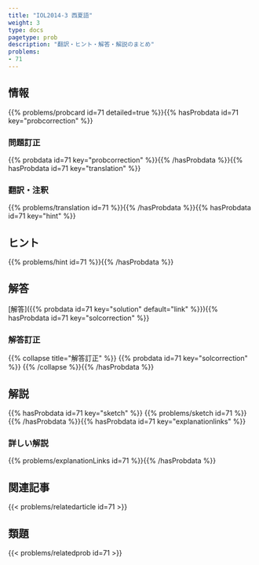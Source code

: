 ```yaml
---
title: "IOL2014-3 西夏語"
weight: 3
type: docs
pagetype: prob
description: "翻訳・ヒント・解答・解説のまとめ"
problems: 
- 71
---
```


## 情報

{{% problems/probcard id=71 detailed=true %}}{{% hasProbdata id=71 key="probcorrection" %}}

### 問題訂正

{{% probdata id=71 key="probcorrection" %}}{{% /hasProbdata %}}{{% hasProbdata id=71 key="translation" %}}

### 翻訳・注釈

{{% problems/translation id=71 %}}{{% /hasProbdata %}}{{% hasProbdata id=71 key="hint" %}}

## ヒント

{{% problems/hint id=71 %}}{{% /hasProbdata %}}

## 解答

[解答]({{% probdata id=71 key="solution" default="link" %}}){{% hasProbdata id=71 key="solcorrection" %}}

### 解答訂正

{{% collapse title="解答訂正" %}}
{{% probdata id=71 key="solcorrection" %}}
{{% /collapse %}}{{% /hasProbdata %}}

## 解説

{{% hasProbdata id=71 key="sketch" %}}
{{% problems/sketch id=71 %}}
{{% /hasProbdata %}}{{% hasProbdata id=71 key="explanationlinks" %}}

### 詳しい解説

{{% problems/explanationLinks id=71 %}}{{% /hasProbdata %}}

## 関連記事

{{< problems/relatedarticle id=71 >}}

## 類題

{{< problems/relatedprob id=71 >}}
